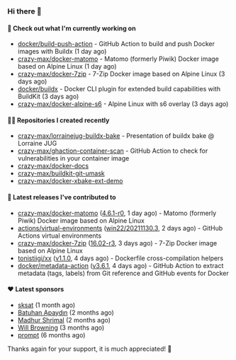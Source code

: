 ### Hi there 👋

#### 👷 Check out what I'm currently working on

- [docker/build-push-action](https://github.com/docker/build-push-action) - GitHub Action to build and push Docker images with Buildx (1 day ago)
- [crazy-max/docker-matomo](https://github.com/crazy-max/docker-matomo) - Matomo (formerly Piwik) Docker image based on Alpine Linux (1 day ago)
- [crazy-max/docker-7zip](https://github.com/crazy-max/docker-7zip) - 7-Zip Docker image based on Alpine Linux (3 days ago)
- [docker/buildx](https://github.com/docker/buildx) - Docker CLI plugin for extended build capabilities with BuildKit (3 days ago)
- [crazy-max/docker-alpine-s6](https://github.com/crazy-max/docker-alpine-s6) - Alpine Linux with s6 overlay (3 days ago)

#### 👨‍💻 Repositories I created recently

- [crazy-max/lorrainejug-buildx-bake](https://github.com/crazy-max/lorrainejug-buildx-bake) - Presentation of buildx bake @ Lorraine JUG
- [crazy-max/ghaction-container-scan](https://github.com/crazy-max/ghaction-container-scan) - GitHub Action to check for vulnerabilities in your container image
- [crazy-max/docker-docs](https://github.com/crazy-max/docker-docs)
- [crazy-max/buildkit-git-umask](https://github.com/crazy-max/buildkit-git-umask)
- [crazy-max/docker-xbake-ext-demo](https://github.com/crazy-max/docker-xbake-ext-demo)

#### 🚀 Latest releases I've contributed to

- [crazy-max/docker-matomo](https://github.com/crazy-max/docker-matomo) ([4.6.1-r0](https://github.com/crazy-max/docker-matomo/releases/tag/4.6.1-r0), 1 day ago) - Matomo (formerly Piwik) Docker image based on Alpine Linux
- [actions/virtual-environments](https://github.com/actions/virtual-environments) ([win22/20211130.3](https://github.com/actions/virtual-environments/releases/tag/win22%2F20211130.3), 2 days ago) - GitHub Actions virtual environments
- [crazy-max/docker-7zip](https://github.com/crazy-max/docker-7zip) ([16.02-r3](https://github.com/crazy-max/docker-7zip/releases/tag/16.02-r3), 3 days ago) - 7-Zip Docker image based on Alpine Linux
- [tonistiigi/xx](https://github.com/tonistiigi/xx) ([v1.1.0](https://github.com/tonistiigi/xx/releases/tag/v1.1.0), 4 days ago) - Dockerfile cross-compilation helpers
- [docker/metadata-action](https://github.com/docker/metadata-action) ([v3.6.1](https://github.com/docker/metadata-action/releases/tag/v3.6.1), 4 days ago) - GitHub Action to extract metadata (tags, labels) from Git reference and GitHub events for Docker

#### ❤️ Latest sponsors
- [sksat](https://github.com/sksat) (1 month ago)
- [Batuhan Apaydın](https://github.com/developer-guy) (2 months ago)
- [Madhur Shrimal](https://github.com/shrimalmadhur) (2 months ago)
- [Will Browning](https://github.com/willbrowningme) (3 months ago)
- [prompt](https://github.com/pr-mpt) (6 months ago)

Thanks again for your support, it is much appreciated! 🙏
